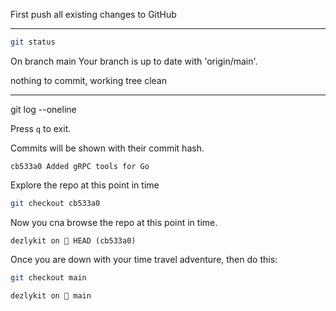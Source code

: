 First push all existing changes to GitHub

_______________________________________________________________________________

```sh
git status
```

On branch main
Your branch is up to date with 'origin/main'.

nothing to commit, working tree clean

_______________________________________________________________________________

git log --oneline

Press `q` to exit.

Commits will be shown with their commit hash.
```
cb533a0 Added gRPC tools for Go
```

Explore the repo at this point in time
```sh
git checkout cb533a0
```

Now you cna browse the repo at this point in time.
```
dezlykit on  HEAD (cb533a0)
```

Once you are down with your time travel adventure,
then do this:

```sh
git checkout main
```

```
dezlykit on  main
```
